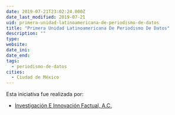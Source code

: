 ```yaml
---
date: 2019-07-21T23:02:24.000Z
date_last_modified: 2019-07-21
uid: primera-unidad-latinoamericana-de-periodismo-de-datos
title: "Primera Unidad Latinoamericana De Periodismo De Datos"
description: ""
type: 
website: 
date_ini: 
date_end: 
tags:
  - periodismo-de-datos
cities: 
  - Ciudad de México
---
```


Esta iniciativa fue realizada por:

- [Investigación E Innovación Factual, A.C.](/i/investigacion-e-innovacion-factual-a-c.html)
